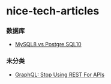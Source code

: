 # nice-tech-articles
### 数据库
-  [MySQL8 vs Postgre SQL10](https://github.com/chaseSpace/medium-nice-articles/blob/main/database/MySQL8_vs_PostgreSQL10.md)

### 未分类
-  [GraphQL: Stop Using REST For APIs](https://github.com/chaseSpace/medium-nice-articles/blob/main/GraphQL-StopUsingRESTForAPIs.md)
